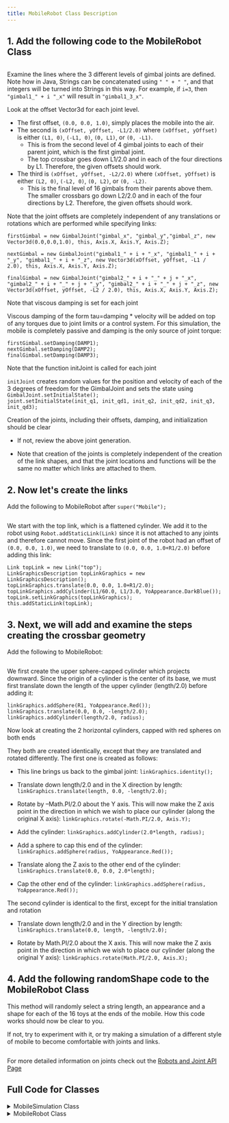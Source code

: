 ```yaml
---
title: MobileRobot Class Description
---
```


## 1. Add the following code to the MobileRobot Class

<pre><code data-url-index="0" data-snippet="multipleportions" data-portions='[["public MobileRobot()","\n\n"],["// create first gimbal joint","}\n\n"]]' id="MobileRobotConstructor"></code></pre>

Examine the lines where the 3 different levels of gimbal joints are defined. Note how in Java, Strings can be concatenated using `" " + " "`, and that integers will be turned into Strings in this way. For example, if `i=3`, then `"gimbal1_" + i "_x"` will result in `"gimbal1_3_x"`.

   Look at the offset Vector3d for each joint level.

   * The first offset, `(0.0, 0.0, 1.0)`, simply places the mobile into the air.
   * The second is `(xOffset, yOffset, -L1/2.0)` where `(xOffset, yOffset)` is either `(L1, 0)`, `(-L1, 0)`, `(0, L1)`, or `(0, -L1)`.
       * This is from the second level of 4 gimbal joints to each of their parent joint, which is the first gimbal joint.
       * The top crossbar goes down L1/2.0 and in each of the four directions by L1. Therefore, the given offsets should work.
   * The third is `(xOffset, yOffset, -L2/2.0)` where `(xOffset, yOffset)` is either `(L2, 0)`, `(-L2, 0)`, `(0, L2)`, or `(0, -L2)`.
       * This is the final level of 16 gimbals from their parents above them. The smaller crossbars go down L2/2.0 and in each of the four directions by L2. Therefore, the given offsets should work.



Note that the joint offsets are completely independent of any translations or rotations which are performed while specifying links:

   `firstGimbal = new GimbalJoint("gimbal_x", "gimbal_y","gimbal_z", new Vector3d(0.0,0.0,1.0), this, Axis.X, Axis.Y, Axis.Z);`  

   `nextGimbal = new GimbalJoint("gimbal1_" + i + "_x", "gimbal1_" + i + "_y", "gimbal1_" + i + "_z", new Vector3d(xOffset, yOffset, -L1 / 2.0), this, Axis.X, Axis.Y, Axis.Z);`  

   `finalGimbal = new GimbalJoint("gimbal2_" + i + "_" + j + "_x", "gimbal2_" + i + "_" + j + "_y", "gimbal2_" + i + "_" + j + "_z", new Vector3d(xOffset, yOffset, -L2 / 2.0), this, Axis.X, Axis.Y, Axis.Z);`


Note that viscous damping is set for each joint

   Viscous damping of the form tau=damping * velocity will be added on top of any torques due to joint limits or a control system. For this simulation, the mobile is completely passive and damping is the only source of joint torque:

   `firstGimbal.setDamping(DAMP1);`  
   `nextGimbal.setDamping(DAMP2);`  
   `finalGimbal.setDamping(DAMP3);`



Note that the function initJoint is called for each joint

   `initJoint` creates random values for the position and velocity of each of the 3 degrees of freedom for the GimbalJoint and sets the state using `GimbalJoint.setInitialState();`  
   `joint.setInitialState(init_q1, init_qd1, init_q2, init_qd2, init_q3, init_qd3);`



Creation of the joints, including their offsets, damping, and initialization should be clear

   * If not, review the above joint generation.

   * Note that creation of the joints is completely independent of the creation of the link shapes, and that the joint locations and functions will be the same no matter which links are attached to them.


## 2. Now let's create the links
   Add the following to MobileRobot after `super("Mobile");`

<pre><code data-url-index="0" data-snippet="portion" data-start="// Create the top" data-end="this.addStaticLink(topLink);" id="MobileRobotCreateLinks"></code></pre>

We start with the top link, which is a flattened cylinder.
We add it to the robot using `Robot.addStaticLink(Link)` since it is not attached to any joints and therefore cannot move.
Since the first joint of the robot had an offset of `(0.0, 0.0, 1.0)`, we need to translate to `(0.0, 0.0, 1.0+R1/2.0)` before adding this link:

   `Link topLink = new Link("top");`      
   `LinkGraphicsDescription topLinkGraphics = new LinkGraphicsDescription();`  
   `topLinkGraphics.translate(0.0, 0.0, 1.0+R1/2.0);`  
   `topLinkGraphics.addCylinder(L1/60.0, L1/3.0, YoAppearance.DarkBlue());`  
   `topLink.setLinkGraphics(topLinkGraphics);`  
   `this.addStaticLink(topLink);`


## 3. Next, we will add and examine the steps creating the crossbar geometry
   Add the following to MobileRobot:
<pre><code data-url-index="0" data-snippet="portion" data-start="/**&#10    * Creates a cross bar link from the given parameters." data-end="return ret;
   }" id="MobileRobotCrossBar"></code></pre>

We first create the upper sphere-capped cylinder which projects downward. Since the origin of a cylinder is the center of its base, we must first translate down the length of the upper cylinder (length/2.0) before adding it:

   `linkGraphics.addSphere(R1, YoAppearance.Red());`  
   `linkGraphics.translate(0.0, 0.0, -length/2.0);`   
   `linkGraphics.addCylinder(length/2.0, radius);`  

Now look at creating the 2 horizontal cylinders, capped with red spheres on both ends

They both are created identically, except that they are translated and rotated differently. The first one is created as follows:

   * This line brings us back to the gimbal joint: `linkGraphics.identity();`   

   * Translate down length/2.0 and in the X direction by length: `linkGraphics.translate(length, 0.0, -length/2.0);`   

   * Rotate by –Math.PI/2.0 about the Y axis. This will now make the Z axis point in the direction in which we wish to place our cylinder (along the original X axis): `linkGraphics.rotate(-Math.PI/2.0, Axis.Y);`

   * Add the cylinder: `linkGraphics.addCylinder(2.0*length, radius);`

   * Add a sphere to cap this end of the cylinder: `linkGraphics.addSphere(radius, YoAppearance.Red());`

   * Translate along the Z axis to the other end of the cylinder: `linkGraphics.translate(0.0, 0.0, 2.0*length);`

   * Cap the other end of the cylinder: `linkGraphics.addSphere(radius, YoAppearance.Red());`


The second cylinder is identical to the first, except for the initial translation and rotation

   * Translate down length/2.0 and in the Y direction by length: `linkGraphics.translate(0.0, length, -length/2.0);`

   * Rotate by Math.PI/2.0 about the X axis. This will now make the Z axis point in the direction in which we wish to place our cylinder (along the original Y axis): `linkGraphics.rotate(Math.PI/2.0, Axis.X);`


## 4. Add the following randomShape code to the MobileRobot Class

This method will randomly select a string length, an appearance and a shape for each of the 16 toys at the ends of the mobile. How this code works should now be clear to you.

If not, try to experiment with it, or try making a simulation of a different style of mobile to become comfortable with joints and links.

<pre><code data-url-index="0" data-snippet="portion" data-start="/**&#10    * Generates a random link shape with a thin cylinder" id="MobileRobotRandomShape"></code></pre>


For more detailed information on joints check out the [Robots and Joint API Page](https://ihmcrobotics.github.io/simulation-construction-set/docs/01-definition-robot.html)


## Full Code for Classes
<details>
<summary>MobileSimulation Class</summary>
<pre><code data-url-index="1" data-snippet="complete" id="MobileSimClass"></code></pre>
</details>

<details>
<summary>MobileRobot Class</summary>
<pre><code data-url-index="0" data-snippet="complete" id="MobileRobotClass"></code></pre>
</details>

<script src=https://cdn.rawgit.com/ihmcrobotics/ihmcrobotics.github.io/2b3f76ee/snippetautomation/codesnippets.js id="snippetscript" sources=Array.of("https://rawgit.com/ihmcrobotics/ihmc-open-robotics-software/master/example-simulations/src/main/java/us/ihmc/exampleSimulations/mobile/MobileRobot.java","https://rawgit.com/ihmcrobotics/ihmc-open-robotics-software/master/example-simulations/src/main/java/us/ihmc/exampleSimulations/mobile/MobileSimulation.java")></script>
